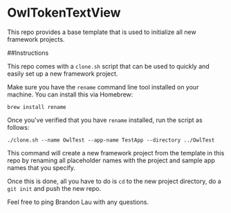 # OwlTokenTextView

This repo provides a base template that is used to initialize all new framework projects.

##Instructions

This repo comes with a `clone.sh` script that can be used to quickly and easily set up a new framework project.

Make sure you have the `rename` command line tool installed on your machine. You can install this via Homebrew:

`brew install rename`

Once you've verified that you have `rename` installed, run the script as follows:

`./clone.sh --name OwlTest --app-name TestApp --directory ../OwlTest`

This command will create a new framework project from the template in this repo by renaming all placeholder names
with the project and sample app names that you specify. 

Once this is done, all you have to do is `cd` to the new project directory, do a `git init` and push the new repo.

Feel free to ping Brandon Lau with any questions.
